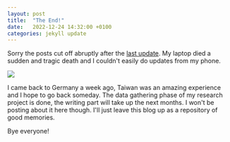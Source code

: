```yaml
---
layout: post
title:  "The End!"
date:   2022-12-24 14:32:00 +0100
categories: jekyll update
---
```


Sorry the posts cut off abruptly after the [last update](https://baitu.github.io/taiwan/jekyll/update/2022/11/30/tainan-pics.html). My laptop died a sudden and tragic death and I couldn't easily do updates from my phone. 

![](https://baitu.github.io/taiwan/assets/img/20221128_162247.jpg)

I came back to Germany a week ago, Taiwan was an amazing experience and I hope to go back someday. The data gathering phase of my research project is done, the writing part will take up the next months. I won't be posting about it here though. I'll just leave this blog up as a repository of good memories. 

Bye everyone!
